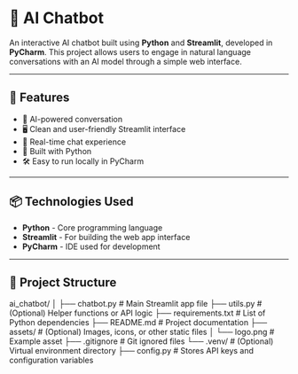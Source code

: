 # 🤖 AI Chatbot

An interactive AI chatbot built using **Python** and **Streamlit**, developed in **PyCharm**. This project allows users to engage in natural language conversations with an AI model through a simple web interface.

---

## 🚀 Features

- 🧠 AI-powered conversation
- 🖥️ Clean and user-friendly Streamlit interface
- 💬 Real-time chat experience
- 🐍 Built with Python
- 🛠️ Easy to run locally in PyCharm

---

## 📦 Technologies Used

- **Python** - Core programming language
- **Streamlit** - For building the web app interface
- **PyCharm** - IDE used for development

---

## 📁 Project Structure
ai_chatbot/
│
├── chatbot.py           # Main Streamlit app file
├── utils.py             # (Optional) Helper functions or API logic
├── requirements.txt     # List of Python dependencies
├── README.md            # Project documentation
├── assets/              # (Optional) Images, icons, or other static files
│   └── logo.png         # Example asset
├── .gitignore           # Git ignored files
└── .venv/               # (Optional) Virtual environment directory
├── config.py            # Stores API keys and configuration variables

